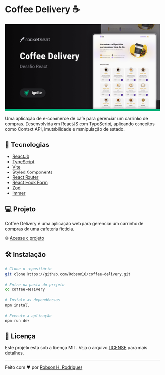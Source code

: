 # Coffee Delivery ☕

<p align="center">
    <img alt="screenshot" title="Screenshot" src="./.github/cover.png" />
</p>

Uma aplicação de e-commerce de café para gerenciar um carrinho de compras. Desenvolvida em ReactJS com TypeScript, aplicando conceitos como Context API, imutabilidade e manipulação de estado.

## 🚀 Tecnologias

- [ReactJS](https://reactjs.org/)
- [TypeScript](https://www.typescriptlang.org/)
- [Vite](https://vitejs.dev/)
- [Styled Components](https://styled-components.com/)
- [React Router](https://reactrouter.com/)
- [React Hook Form](https://react-hook-form.com/)
- [Zod](https://zod.dev/)
- [Immer](https://immerjs.github.io/immer/)

## 💻 Projeto

Coffee Delivery é uma aplicação web para gerenciar um carrinho de compras de uma cafeteria fictícia.

🌐 [Acesse o projeto](https://coffee-delivery-vert.vercel.app/)

## 🛠️ Instalação

```bash
# Clone o repositório
git clone https://github.com/Robson16/coffee-delivery.git

# Entre na pasta do projeto
cd coffee-delivery

# Instale as dependências
npm install

# Execute a aplicação
npm run dev
```

## 📝 Licença

Este projeto está sob a licença MIT. Veja o arquivo [LICENSE](LICENSE) para mais detalhes.

---

Feito com ♥ por [Robson H. Rodrigues](https://github.com/Robson16)
